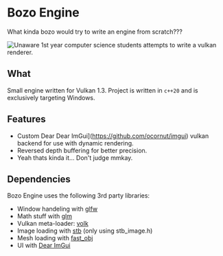 # Bozo Engine
What kinda bozo would try to write an engine from scratch???

![Unaware 1st year computer science students attempts to write a vulkan renderer.](https://cdn.discordapp.com/attachments/707920399752626247/1123779412769386619/vulkan_unaware.png)

## What
Small engine written for Vulkan 1.3. Project is written in `c++20` and is exclusively targeting Windows.

## Features
- Custom Dear Dear ImGui](https://github.com/ocornut/imgui) vulkan backend for use with dynamic rendering.
- Reversed depth buffering for better precision.
- Yeah thats kinda it... Don't judge mmkay.

## Dependencies
Bozo Engine uses the following 3rd party libraries:
- Window handeling with [glfw](https://github.com/glfw/glfw)
- Math stuff with [glm](https://github.com/g-truc/glm)
- Vulkan meta-loader: [volk](https://github.com/zeux/volk)
- Image loading with [stb](https://github.com/nothings/stb) (only using stb_image.h)
- Mesh loading with [fast_obj](https://github.com/thisistherk/fast_obj)
- UI with [Dear ImGui](https://github.com/ocornut/imgui)
